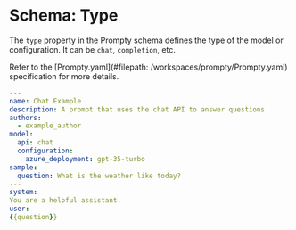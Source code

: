 # Schema: Type

The `type` property in the Prompty schema defines the type of the model or configuration. It can be `chat`, `completion`, etc.

Refer to the [Prompty.yaml](#filepath: /workspaces/prompty/Prompty.yaml) specification for more details.

```yaml
---
name: Chat Example
description: A prompt that uses the chat API to answer questions
authors:
  - example_author
model:
  api: chat
  configuration:
    azure_deployment: gpt-35-turbo
sample:
  question: What is the weather like today?
---
system:
You are a helpful assistant.
user:
{{question}}
```
